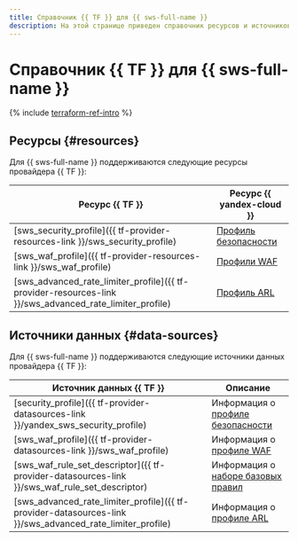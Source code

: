 ```yaml
---
title: Справочник {{ TF }} для {{ sws-full-name }}
description: На этой странице приведен справочник ресурсов и источников данных провайдера {{ TF }}, которые поддерживаются для сервиса {{ sws-full-name }}.
---
```


# Справочник {{ TF }} для {{ sws-full-name }}

{% include [terraform-ref-intro](../_includes/terraform-ref-intro.md) %}

## Ресурсы {#resources}

Для {{ sws-full-name }} поддерживаются следующие ресурсы провайдера {{ TF }}:

| **Ресурс {{ TF }}** | **Ресурс {{ yandex-cloud }}** |
| --- | --- |
| [sws_security_profile]({{ tf-provider-resources-link }}/sws_security_profile) | [Профиль безопасности](./concepts/profiles.md) |
| [sws_waf_profile]({{ tf-provider-resources-link }}/sws_waf_profile) | [Профили WAF](./concepts/waf.md) |
| [sws_advanced_rate_limiter_profile]({{ tf-provider-resources-link }}/sws_advanced_rate_limiter_profile) | [Профиль ARL](./concepts/arl.md) |

## Источники данных {#data-sources}

Для {{ sws-full-name }} поддерживаются следующие источники данных провайдера {{ TF }}:

| **Источник данных {{ TF }}** | **Описание** |
| --- | --- |
| [security_profile]({{ tf-provider-datasources-link }}/yandex_sws_security_profile) | Информация о [профиле безопасности](./concepts/profiles.md) |
| [sws_waf_profile]({{ tf-provider-datasources-link }}/sws_waf_profile) | Информация о [профиле WAF](./concepts/waf.md) |
| [sws_waf_rule_set_descriptor]({{ tf-provider-datasources-link }}/sws_waf_rule_set_descriptor) | Информация о [наборе базовых правил](./concepts/waf.md#rules-set) |
| [sws_advanced_rate_limiter_profile]({{ tf-provider-datasources-link }}/sws_advanced_rate_limiter_profile) | Информация о [профиле ARL](./concepts/arl.md) |
